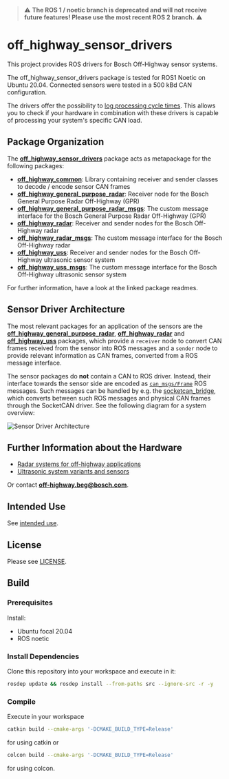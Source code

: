 > :warning: **The ROS 1 / noetic branch is deprecated and will not receive future features! Please
> use the most recent ROS 2 branch.** :warning:

# off_highway_sensor_drivers

This project provides ROS drivers for Bosch Off-Highway sensor systems.

The off_highway_sensor_drivers package is tested for ROS1 Noetic on Ubuntu 20.04. Connected sensors
were tested in a 500 kBd CAN configuration.

The drivers offer the possibility to [log processing cycle times](off_highway_common/README.md).
This allows you to check if your hardware in combination with these drivers is capable of processing
your system's specific CAN load.

## Package Organization

The [**off_highway_sensor_drivers**](off_highway_sensor_drivers/package.xml) package acts as
metapackage for the following packages:

- [**off_highway_common**](off_highway_common/README.md): Library containing receiver and sender
  classes to decode / encode sensor CAN frames
- [**off_highway_general_purpose_radar**](off_highway_general_purpose_radar/README.md): Receiver
  node for the Bosch General Purpose Radar Off-Highway (GPR)
- [**off_highway_general_purpose_radar_msgs**](off_highway_general_purpose_radar_msgs/README.md):
  The custom message interface for the Bosch General Purpose Radar Off-Highway (GPR)
- [**off_highway_radar**](off_highway_radar/README.md): Receiver and sender nodes for the Bosch
  Off-Highway radar
- [**off_highway_radar_msgs**](off_highway_radar_msgs/README.md): The custom message interface for
  the Bosch Off-Highway radar
- [**off_highway_uss**](off_highway_uss/README.md): Receiver and sender nodes for the Bosch
  Off-Highway ultrasonic sensor system
- [**off_highway_uss_msgs**](off_highway_uss_msgs/README.md): The custom message interface for the
  Bosch Off-Highway ultrasonic sensor system

For further information, have a look at the linked package readmes.

## Sensor Driver Architecture

The most relevant packages for an application of the sensors are the
[**off_highway_general_purpose_radar**](off_highway_general_purpose_radar/README.md),
[**off_highway_radar**](off_highway_radar/README.md) and
[**off_highway_uss**](off_highway_uss/README.md) packages, which provide a `receiver` node to
convert CAN frames received from the sensor into ROS messages and a `sender` node to provide
relevant information as CAN frames, converted from a ROS message interface.

The sensor packages do **not** contain a CAN to ROS driver. Instead, their interface towards the
sensor side are encoded as
[`can_msgs/Frame`](http://docs.ros.org/en/noetic/api/can_msgs/html/msg/Frame.html) ROS messages.
Such messages can be handled by e.g. the [socketcan_bridge](http://wiki.ros.org/socketcan_bridge),
which converts between such ROS messages and physical CAN frames through the SocketCAN driver. See
the following diagram for a system overview:

![Sensor Driver Architecture](doc/media/system_setup.drawio.svg "Sensor Driver Architecture")

## Further Information about the Hardware

- [Radar systems for off-highway
  applications](https://www.bosch-mobility-solutions.com/en/solutions/assistance-systems/radar-systems-ohw/)
- [Ultrasonic system variants and
  sensors](https://www.bosch-mobility-solutions.com/en/solutions/assistance-systems/ultrasonic-sensor-systems-ohw/)

Or contact
[**off-highway.beg@bosch.com**](mailto:off-highway.beg@bosch.com?subject=off_highway_sensor_drivers%20Hardware%20Question).

## Intended Use

See [intended use](doc/intended_use.md).

## License

Please see [LICENSE](LICENSE).

## Build

### Prerequisites

Install:

- Ubuntu focal 20.04
- ROS noetic

### Install Dependencies

Clone this repository into your workspace and execute in it:

```bash
rosdep update && rosdep install --from-paths src --ignore-src -r -y
```

### Compile

Execute in your workspace

```bash
catkin build --cmake-args '-DCMAKE_BUILD_TYPE=Release'
```

for using catkin or

```bash
colcon build --cmake-args '-DCMAKE_BUILD_TYPE=Release'
```

for using colcon.
